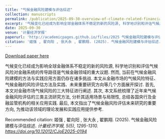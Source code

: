 ```yaml
---
title: "气候金融风险建模与评估综述"
collection: manuscripts
permalink: /publication/2025-09-30-overview-of-climate-related-financial-risk-modeling-and-assessment
excerpt: '气候变化已经成为影响全球金融体系不稳定的新的风险源, 科学地识别和评估气候风险对金融系统的传导路径是气候金融领域的重大议题. 然而, 当前在气候金融风险建模的方法与实践应用方面仍存在诸多挑战. 本文从金融市场的气候风险特征、气候金融的风险评估方法及实践、未来重要研究方向等几个方面展开探讨. 首先, 本文对金融市场气候风险的三大特征进行阐述. 其次, 本文系统梳理了近年来气候金融风险评估的三类主流研究方法, 分析其适用场景与局限性, 总结各国央行及金融监管机构的相关应用实践. 最后, 本文指出了气候金融风险评估未来研究的重要方向, 为推动该领域的理论发展和实践应用提供参考.'
date: 2025-09-30
venue: '计量经济学报'
paperurl: 'http://academicpages.github.io/files/2025 气候金融风险建模与评估综述.pdf'
citation: '姬强 , 翟向阳 , 张大永 , 翟鹏翔. (2025). 气候金融风险建模与评估综述. <i>计量经济学报<i>, 5(5), 1295-1310. <a href=&quot;https://doi.org/10.12012/CJoE2025-0194&quot; target=&quot;_blank&quot;>https://doi.org/10.12012/CJoE2025-0194</a>'
---
```


<a href='http://academicpages.github.io/files/2025 气候金融风险建模与评估综述.pdf'>Download paper here</a>

气候变化已经成为影响全球金融体系不稳定的新的风险源, 科学地识别和评估气候风险对金融系统的传导路径是气候金融领域的重大议题. 然而, 当前在气候金融风险建模的方法与实践应用方面仍存在诸多挑战. 本文从金融市场的气候风险特征、气候金融的风险评估方法及实践、未来重要研究方向等几个方面展开探讨. 首先, 本文对金融市场气候风险的三大特征进行阐述. 其次, 本文系统梳理了近年来气候金融风险评估的三类主流研究方法, 分析其适用场景与局限性, 总结各国央行及金融监管机构的相关应用实践. 最后, 本文指出了气候金融风险评估未来研究的重要方向, 为推动该领域的理论发展和实践应用提供参考.

Recommended citation: 姬强 , 翟向阳 , 张大永 , 翟鹏翔. (2025). 气候金融风险建模与评估综述. <i>计量经济学报<i>, 5(5), 1295-1310. <a href="https://doi.org/10.12012/CJoE2025-0194" target="_blank">https://doi.org/10.12012/CJoE2025-0194</a>